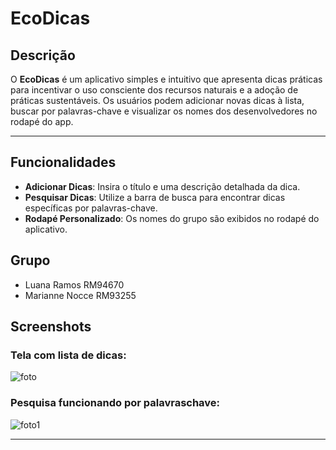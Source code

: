 # EcoDicas

## Descrição
O **EcoDicas** é um aplicativo simples e intuitivo que apresenta dicas práticas para incentivar o uso consciente dos recursos naturais e a adoção de práticas sustentáveis. Os usuários podem adicionar novas dicas à lista, buscar por palavras-chave e visualizar os nomes dos desenvolvedores no rodapé do app.

---

## Funcionalidades
- **Adicionar Dicas**: Insira o título e uma descrição detalhada da dica.
- **Pesquisar Dicas**: Utilize a barra de busca para encontrar dicas específicas por palavras-chave.
- **Rodapé Personalizado**: Os nomes do grupo são exibidos no rodapé do aplicativo.

## Grupo
- Luana Ramos RM94670
- Marianne Nocce RM93255
## Screenshots

### Tela com lista de dicas:
![foto](https://github.com/user-attachments/assets/ae263861-2faa-42bc-b9a3-a0e22b7af9c7)



### Pesquisa funcionando por palavraschave:
![foto1](https://github.com/user-attachments/assets/111823c9-0e32-4d70-a99d-6e82ce9e4399)



---
